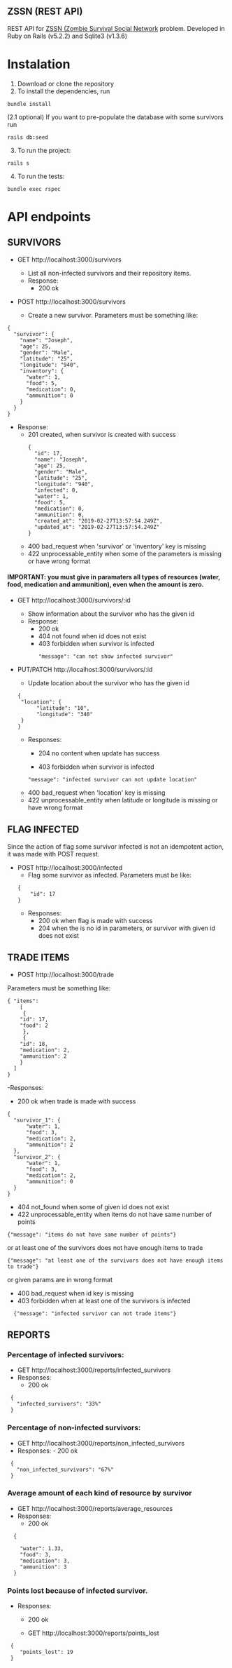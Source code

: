## ZSSN (REST API)

REST API for [ZSSN (Zombie Survival Social Network](https://gist.github.com/akitaonrails/711b5553533d1a14364907bbcdbee677) problem. 
Developed in Ruby on Rails (v5.2.2) and Sqlite3 (v1.3.6)

# Instalation

1. Download or clone the repository
2. To install the dependencies, run
```
bundle install

```
(2.1 optional) If you want to pre-populate the database with some survivors run

```
rails db:seed

```

3. To run the project:
```
rails s

```

4. To run the tests:
```
bundle exec rspec

```
# API endpoints

## SURVIVORS

- GET http://localhost:3000/survivors

  - List all non-infected survivors and their repository items.
  - Response:
    - 200 ok

- POST http://localhost:3000/survivors

  - Create a new survivor. Parameters must be something like:

```
{
  "survivor": {
    "name": "Joseph",
    "age": 25,
    "gender": "Male",
    "latitude": "25",
    "longitude": "940",
    "inventory": { 
      "water": 1,
      "food": 5,
      "medication": 0,
      "ammunition": 0
    }
  }
}

```
- Response:
  - 201 created, when survivor is created with success
    ```
    {
      "id": 17,
      "name": "Joseph",
      "age": 25,
      "gender": "Male",
      "latitude": "25",
      "longitude": "940",
      "infected": 0,
      "water": 1,
      "food": 5,
      "medication": 0,
      "ammunition": 0,
      "created_at": "2019-02-27T13:57:54.249Z",
      "updated_at": "2019-02-27T13:57:54.249Z"
    }
    
    ```
  - 400 bad_request when 'survivor' or 'inventory' key is missing
  - 422 unprocessable_entity when some of the parameters is missing or have wrong format
      
#### IMPORTANT: you must give in paramaters all types of resources (water, food, medication and ammunition), even when the amount is zero.

- GET http://localhost:3000/survivors/:id
  - Show information about the survivor who has the given id
  - Response:
    - 200 ok
    - 404 not found when id does not exist
    - 403 forbidden when survivor is infected
      ```
      "message": "can not show infected survivor"
      ```
- PUT/PATCH http://localhost:3000/survivors/:id
  - Update location about the survivor who has the given id
  
  ```
  {
   "location": {
	    "latitude": "10",
	    "longitude": "340"
   }
  }
  ```
  - Responses:
    - 204 no content when update has success

    - 403 forbidden when survivor is infected
    ```
    "message": "infected survivor can not update location"
    ```
   - 400 bad_request when 'location' key is missing
   - 422 unprocessable_entity when latitude or longitude is missing or have wrong format
     
## FLAG INFECTED

Since the action of flag some survivor infected is not an idempotent action, it was made with POST request.

- POST http://localhost:3000/infected
  - Flag some survivor as infected. Parameters must be like:
  ```
  {
	  "id": 17
  }
  ```
  - Responses:
    - 200 ok when flag is made with success
    - 204 when the is no id in parameters, or survivor with given id does not exist
    
## TRADE ITEMS
  - POST http://localhost:3000/trade
  
  Parameters must be something like:
  ```
  { "items":
	  [
	   {
      "id": 17,
      "food": 2
	   },
	   {
      "id": 18,	
      "medication": 2,
      "ammunition": 2
      }
    ]
  }  
  ```
 -Responses:
  - 200 ok when trade is made with success
  ```
  {
    "survivor_1": {
        "water": 1,
        "food": 3,
        "medication": 2,
        "ammunition": 2
    },
    "survivor_2": {
        "water": 1,
        "food": 3,
        "medication": 2,
        "ammunition": 0
    }
  }
  
  ```
  - 404 not_found when some of given id does not exist
  - 422 unprocessable_entity when items do not have same number of points
  ```
  {"message": "items do not have same number of points"}
  ```
  or at least one of the survivors does not have enough items to trade
  ```
  {"message": "at least one of the survivors does not have enough items to trade"}
  ```
  or given params are in wrong format
  
  - 400 bad_request when id key is missing
  - 403 forbidden when at least one of the survivors is infected
  ```
    {"message": "infected survivor can not trade items"}
  ```
 
 ## REPORTS
 
 ### Percentage of infected survivors:
 
 - GET http://localhost:3000/reports/infected_survivors
  - Responses: 
    - 200 ok
   ```
    {
      "infected_survivors": "33%"
    }
   ```
 ### Percentage of non-infected survivors:
  - GET http://localhost:3000/reports/non_infected_survivors
   - Responses: 
    - 200 ok
   ```
    {
      "non_infected_survivors": "67%"
    }

  ```
### Average amount of each kind of resource by survivor
 - GET http://localhost:3000/reports/average_resources
  - Responses: 
    - 200 ok
  ```
    {
      
      "water": 1.33,
      "food": 3,
      "medication": 3,
      "ammunition": 3
    }
  ```
### Points lost because of infected survivor.
 - Responses: 
    - 200 ok
    
   - GET http://localhost:3000/reports/points_lost
  ```
   {
      "points_lost": 19
   }
  ```

 
